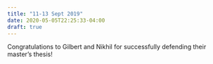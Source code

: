 ```yaml
---
title: "11-13 Sept 2019"
date: 2020-05-05T22:25:33-04:00
draft: true
---
```


Congratulations to Gilbert and Nikhil for successfully defending their master’s thesis!
